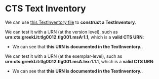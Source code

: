 # CTS Text Inventory #

We can use <a href="../../../resources/test/data/testinventory.xml" concordion:set="#ti = setHref(#HREF)">this TextInventory file</a> to <strong concordion:assertTrue="shouldMakeTi(#ti)">construct a TextInventory</strong>.

We can test it with a URN (at the version level), such as  <strong concordion:set="#exemplar">urn:cts:greekLit:tlg0012.tlg001.msA:1.1</strong>, which is a  <strong concordion:assertTrue="isValidURN(#exemplar)">valid CTS URN</strong>:

- We can see that <strong concordion:assertTrue="urnInInventory(#ti, #exemplar)">this URN is documented in the TextInventory.</strong>.

We can test it with a URN (at the exemplar-level), such as  <strong concordion:set="#exemplar">urn:cts:greekLit:tlg0012.tlg001.msA.lex:1.1.1</strong>, which is a  <strong concordion:assertTrue="isValidURN(#exemplar)">valid CTS URN</strong>:

- We can see that <strong concordion:assertTrue="urnInInventory(#ti, #exemplar)">this URN is documented in the TextInventory.</strong>.
